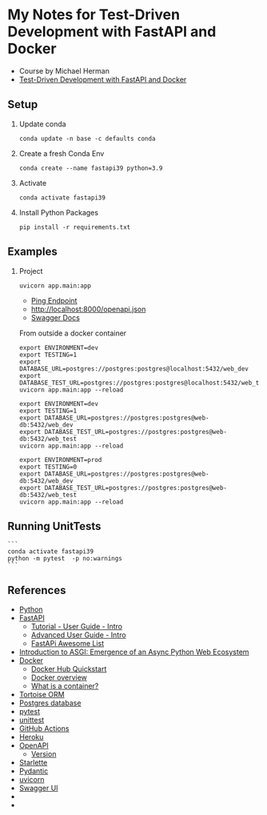 # My Notes for Test-Driven Development with FastAPI and Docker

- Course by Michael Herman
- [Test-Driven Development with FastAPI and Docker](https://testdriven.io/courses/tdd-fastapi/intro/)


## Setup

1. Update conda

    ```
    conda update -n base -c defaults conda
    ```

1. Create a fresh Conda Env

    ```
    conda create --name fastapi39 python=3.9
    ```

1. Activate 

    ```
    conda activate fastapi39
    ```

1. Install Python Packages

    ```
    pip install -r requirements.txt
    ```

## Examples

1. Project

    ```
    uvicorn app.main:app
    ```
    
    - [Ping Endpoint](http://localhost:8000/ping)
    - [http://localhost:8000/openapi.json](http://localhost:8000/openapi.json)
    - [Swagger Docs](http://localhost:8000/docs#/)


    From outside a docker container
    ```
    export ENVIRONMENT=dev
    export TESTING=1
    export DATABASE_URL=postgres://postgres:postgres@localhost:5432/web_dev
    export DATABASE_TEST_URL=postgres://postgres:postgres@localhost:5432/web_test
    uvicorn app.main:app --reload
    ```

    ```
    export ENVIRONMENT=dev
    export TESTING=1
    export DATABASE_URL=postgres://postgres:postgres@web-db:5432/web_dev
    export DATABASE_TEST_URL=postgres://postgres:postgres@web-db:5432/web_test
    uvicorn app.main:app --reload
    ```

    ```
    export ENVIRONMENT=prod
    export TESTING=0
    export DATABASE_URL=postgres://postgres:postgres@web-db:5432/web_dev
    export DATABASE_TEST_URL=postgres://postgres:postgres@web-db:5432/web_test
    uvicorn app.main:app --reload
    ```

## Running UnitTests


    ```
    conda activate fastapi39
    python -m pytest  -p no:warnings
    ```

## References

- [Python](https://www.python.org/)
- [FastAPI](https://fastapi.tiangolo.com/)
    - [Tutorial - User Guide - Intro](https://fastapi.tiangolo.com/tutorial/)
    - [Advanced User Guide - Intro](https://fastapi.tiangolo.com/advanced/)
    - [FastAPi Awesome List](https://github.com/mjhea0/awesome-fastapi)
- [Introduction to ASGI: Emergence of an Async Python Web Ecosystem](https://florimond.dev/en/posts/2019/08/introduction-to-asgi-async-python-web/)
- [Docker](https://www.docker.com/)
    - [Docker Hub Quickstart](https://docs.docker.com/docker-hub/)
    - [Docker overview](https://docs.docker.com/get-started/overview/)
    - [What is a container?](https://www.docker.com/resources/what-container)
- [Tortoise ORM](https://tortoise-orm.readthedocs.io/en/latest/)
- [Postgres database](https://www.postgresql.org/)
- [pytest](https://docs.pytest.org/en/6.2.x/)
- [unittest](https://docs.python.org/3/library/unittest.html)
- [GitHub Actions](https://github.com/features/actions)
- [Heroku](https://www.heroku.com/)
- [OpenAPI](https://swagger.io/docs/specification/about/)
    - [Version ]()
- [Starlette](https://www.starlette.io/)
- [Pydantic](https://pydantic-docs.helpmanual.io/)
- [uvicorn](https://www.uvicorn.org/)
- [Swagger UI](https://github.com/swagger-api/swagger-ui)
- []()
- []()
